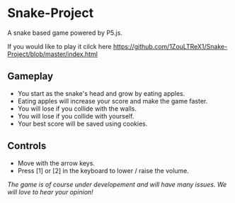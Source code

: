 # Snake-Project
A snake based game powered by P5.js.

If you would like to play it cilck here
https://github.com/1ZouLTReX1/Snake-Project/blob/master/index.html

## Gameplay
* You start as the snake's head and grow by eating apples.
* Eating apples will increase your score and make the game faster.
* You will lose if you collide with the walls.
* You will lose if you collide with yourself.
* Your best score will be saved using cookies.

## Controls
* Move with the arrow keys.
* Press [1] or [2] in the keyboard to lower / raise the volume.


*The game is of course under developement and will have many issues. We will love to hear your opinion!*
